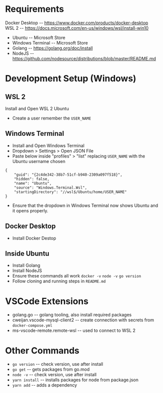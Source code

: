 # Requirements

Docker Desktop -- https://www.docker.com/products/docker-desktop  
WSL 2 -- https://docs.microsoft.com/en-us/windows/wsl/install-win10

-   Ubuntu -- Microsoft Store
-   Windows Terminal -- Microsoft Store
-   Golang -- https://golang.org/doc/install
-   NodeJS -- https://github.com/nodesource/distributions/blob/master/README.md

# Development Setup (Windows)

## WSL 2

Install and Open WSL 2 Ubuntu

-   Create a user remember the `USER_NAME`

## Windows Terminal

-   Install and Open Windows Terminal
-   Dropdown > Settings > Open JSON File
-   Paste below inside "profiles" > "list" replacing `USER_NAME` with the Ubuntu username chosen

```
{
    "guid": "{2c4de342-38b7-51cf-b940-2309a097f518}",
    "hidden": false,
    "name": "Ubuntu",
    "source": "Windows.Terminal.Wsl",
    "startingDirectory": "//wsl$/Ubuntu/home/USER_NAME"
}
```

-   Ensure that the dropdown in Windows Terminal now shows Ubuntu and it opens properly.

## Docker Desktop

-   Install Docker Destop

## Inside Ubuntu

-   Install Golang
-   Install NodeJS
-   Ensure these commands all work `docker -v` `node -v` `go version`
-   Follow cloning and running steps in `README.md`

# VSCode Extensions

-   golang.go -- golang tooling, also install required packages
-   cweijan.vscode-mysql-client2 -- create connection with secrets from `docker-compose.yml`
-   ms-vscode-remote.remote-wsl -- used to connect to WSL 2

# Other Commands

-   `go version` -- check version, use after install
-   `go get` -- gets packages from go.mod
-   `node -v` -- check version, use after install
-   `yarn install` -- installs packages for node from package.json
-   `yarn add` -- adds a dependency
